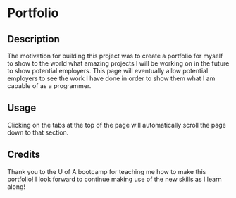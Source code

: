 # Portfolio

## Description

The motivation for building this project was to create a portfolio for myself to show to the world what amazing projects I will be working on in the future to show potential employers. This page will eventually allow potential employers to see the work I have done in order to show them what I am capable of as a programmer. 

## Usage

Clicking on the tabs at the top of the page will automatically scroll the page down to that section.

## Credits

Thank you to the U of A bootcamp for teaching me how to make this portfolio! I look forward to continue making use of the new skills as I learn along!

